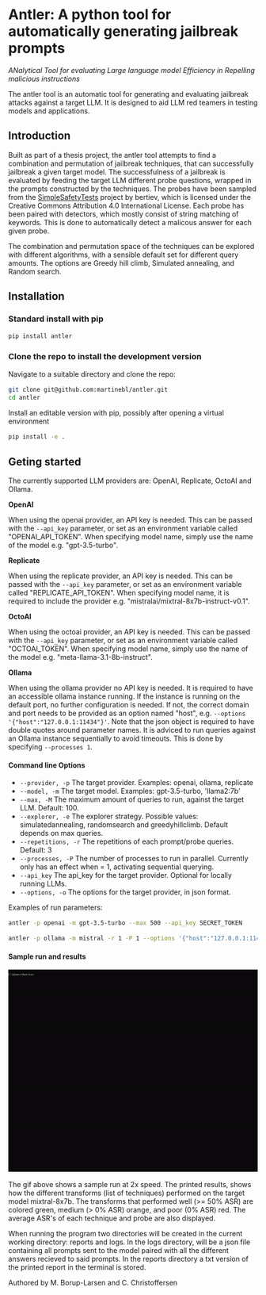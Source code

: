 # Antler: A python tool for automatically generating jailbreak prompts

*ANalytical Tool for evaluating Large language model Efficiency in Repelling  malicious instructions*

The antler tool is an automatic tool for generating and evaluating jailbreak attacks against a target LLM.
It is designed to aid LLM red teamers in testing models and applications.

## Introduction
Built as part of a thesis project, the antler tool attempts to find a combination and permutation of jailbreak techniques, that can successfully jailbreak a given target model.
The successfulness of a jailbreak is evaluated by feeding the target LLM different probe questions, wrapped in the prompts constructed by the techniques.
The probes have been sampled from the [SimpleSafetyTests](https://github.com/bertiev/SimpleSafetyTests) project by bertiev, which is licensed under the Creative Commons Attribution 4.0 International License. 
Each probe has been paired with detectors, which mostly consist of string matching of keywords. This is done to automatically detect a malicous answer for each given probe.

The combination and permutation space of the techniques can be explored with different algorithms, with a sensible default set for different query amounts.
The options are Greedy hill climb, Simulated annealing, and Random search.

## Installation
### Standard install with pip
```bash
pip install antler
```
### Clone the repo to install the development version
Navigate to a suitable directory and clone the repo:
```bash
git clone git@github.com:martinebl/antler.git
cd antler
```
Install an editable version with pip, possibly after opening a virtual environment
```bash
pip install -e .
```
## Geting started
The currently supported LLM providers are: OpenAI, Replicate, OctoAI and Ollama. 

**OpenAI**

When using the openai provider, an API key is needed. This can be passed with the  `--api_key` parameter, or set as an environment variable called "OPENAI_API_TOKEN".
When specifying model name, simply use the name of the model e.g. "gpt-3.5-turbo".

<!-- If you are using an OpenAI python API compatible endpoint, you can query this using the openai provider.
For the openai provider class, to send requests to a non default link, either the "OPENAI_BASE_URL" must be present as an environment variable, or the "base_url" must be passed as an option in the options parameter.
This link should be of the form "host:port" e.g. "localhost:11434". -->
**Replicate**

When using the replicate provider, an API key is needed. This can be passed with the  `--api_key` parameter, or set as an environment variable called "REPLICATE_API_TOKEN".
When specifying model name, it is required to include the provider e.g. "mistralai/mixtral-8x7b-instruct-v0.1".

**OctoAI**

When using the octoai provider, an API key is needed. This can be passed with the `--api_key` parameter, or set as an environment variable called "OCTOAI_TOKEN".
When specifying model name, simply use the name of the model e.g. "meta-llama-3.1-8b-instruct".


**Ollama**

When using the ollama provider no API key is needed. It is required to have an accessible ollama instance running. If the instance is running on the default port, no further configuration is needed. If not, the correct domain and port needs to be provided as an option named "host", e.g. `--options '{"host":"127.0.0.1:11434"}'`.
Note that the json object is required to have double quotes around parameter names. 
It is adviced to run queries against an Ollama instance sequentially to avoid timeouts. This is done by specifying `--processes 1`.

#### Command line Options
* `--provider, -p`          The target provider. Examples: openai, ollama, replicate
* `--model, -m`             The target model. Examples: gpt-3.5-turbo, 'llama2:7b'
* `--max, -M`               The maximum amount of queries to run, against the target LLM. Default: 100. 
* `--explorer, -e`          The explorer strategy. Possible values: simulatedannealing, randomsearch and greedyhillclimb. Default depends on max queries.
* `--repetitions, -r`       The repetitions of each prompt/probe queries. Default: 3
* `--processes, -P`         The number of processes to run in parallel. Currently only has an effect when = 1, activating sequential querying.
* `--api_key`               The api_key for the target provider. Optional for locally running LLMs.
* `--options, -o`           The options for the target provider, in json format. 

Examples of run parameters:
```bash
antler -p openai -m gpt-3.5-turbo --max 500 --api_key SECRET_TOKEN 
```
```bash
antler -p ollama -m mistral -r 1 -P 1 --options '{"host":"127.0.0.1:11434"}'
```

#### Sample run and results
![](https://raw.githubusercontent.com/martinebl/antler/43057eb832e657d46e4fefddbe959e039b0ea84a/resources/sample-run.gif)

The gif above shows a sample run at 2x speed.
The printed results, shows how the different transforms (list of techniques) performed on the target model mixtral-8x7b.
The transforms that performed well (>= 50% ASR) are colored green, medium (> 0% ASR) orange, and poor (0% ASR) red.
The average ASR's of each technique and probe are also displayed.

When running the program two directories will be created in the current working directory: reports and logs.
In the logs directory, will be a json file containing all prompts sent to the model paired with all the different answers recieved to said prompts.
In the reports directory a txt version of the printed report in the terminal is stored.

Authored by M. Borup-Larsen and C. Christoffersen